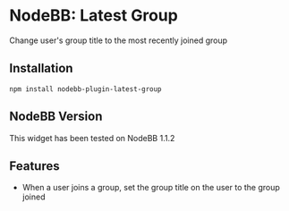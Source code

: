 # NodeBB: Latest Group
Change user's group title to the most recently joined group

## Installation
`npm install nodebb-plugin-latest-group`

## NodeBB Version
This widget has been tested on NodeBB 1.1.2

## Features
* When a user joins a group, set the group title on the user to the group joined
